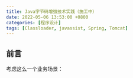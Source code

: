 ```yaml
---
title: Java字节码增强技术实践（施工中）
date: 2022-05-06 13:53:00 +0800
categories: [程序设计]
tags: [Classloader, javassist, Spring, Tomcat]
---
```


## 前言
考虑这么一个业务场景：